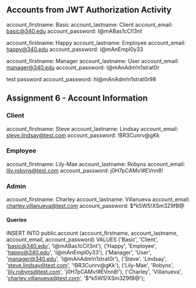 ## Accounts from JWT Authorization Activity

account_firstname: Basic
account_lastname: Client
account_email: basic@340.edu
account_password: I@mABas1cCl!3nt

account_firstname: Happy
account_lastname: Employee
account_email: happy@340.edu
account_password: I@mAnEmpl0y33

account_firstname: Manager
account_lastname: User
account_email: manager@340.edu
account_password: I@mAnAdm!n1strat0r

test password
account_password: hI@mAnAdm!n1strat0r98


## Assignment 6 - Account Information

### Client
account_firstname: Steve 
account_lastname: Lindsay
account_email: steve.lindsay@test.com
account_password: !BR3Cunrv@gKk

### Employee
account_firstname: Lily-Mae 
account_lastname: Robyns
account_email: lily.robyns@test.com
account_password: j0H7pCAMv!#EVnn8!

### Admin
account_firstname: Charley 
account_lastname: Villanueva
account_email: charley.villanueva@test.com
account_password: $*k5WS!XSm3Z9fB@


#### Queries

INSERT INTO public.account (account_firstname, account_lastname, account_email, account_password) VALUES
('Basic', 'Client', 'basic@340.edu', 'I@mABas1cCl!3nt'),
('Happy', 'Employee', 'happy@340.edu', 'I@mAnEmpl0y33'),
('Manager', 'User', 'manager@340.edu', 'I@mAnAdm!n1strat0r'),
('Steve', 'Lindsay', 'steve.lindsay@test.com', '!BR3Cunrv@gKk'),
('Lily-Mae', 'Robyns', 'lily.robyns@test.com', 'j0H7pCAMv!#EVnn8!'),
('Charley', 'Villanueva', 'charley.villanueva@test.com', '$*k5WS!XSm3Z9fB@');

